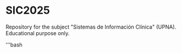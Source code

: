 # SIC2025
Repository for the subject "Sistemas de Información Clínica" (UPNA). Educational purpose only.

'''bash
